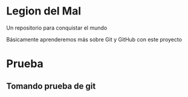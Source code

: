 # Legion del Mal
Un repositorio para conquistar el mundo

Básicamente aprenderemos más sobre Git y GitHub con este proyecto


# Prueba

## Tomando prueba de git
